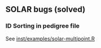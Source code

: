 ## SOLAR bugs (solved)

### ID Sorting in pedigree file

See [inst/examples/solar-multipoint.R](../inst/examples/solar-multipoint.R)

